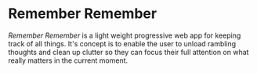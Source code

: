 # Remember Remember

*Remember Remember* is a light weight progressive web app for keeping track of all things. It's concept is to enable the user to unload rambling thoughts and clean up clutter so they can focus their full attention on what really matters in the current moment.
